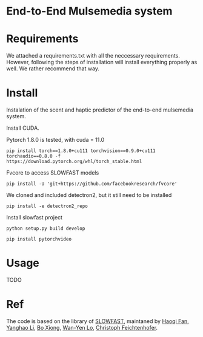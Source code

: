 # End-to-End Mulsemedia system


# Requirements
We attached a requirements.txt with all the neccessary requirements. However, following the steps of installation will install everything properly as well. We rather recommend that way.

# Install
Instalation of the scent and haptic predictor of the end-to-end mulsemedia system. 

Install CUDA.

Pytorch 1.8.0 is tested, with cuda = 11.0
```
pip install torch==1.8.0+cu111 torchvision==0.9.0+cu111 torchaudio==0.8.0 -f https://download.pytorch.org/whl/torch_stable.html
```

Fvcore to access SLOWFAST models
```
pip install -U 'git+https://github.com/facebookresearch/fvcore'
```

We cloned and included detectron2, but it still need to be installed
```
pip install -e detectron2_repo
```

Install slowfast project
```
python setup.py build develop
```

```
pip install pytorchvideo
```

# Usage

TODO

# Ref

The code is based on the library of [SLOWFAST](https://github.com/facebookresearch/SlowFast), maintaned by [Haoqi Fan](https://haoqifan.github.io/), [Yanghao Li](https://lyttonhao.github.io/), [Bo Xiong](https://www.cs.utexas.edu/~bxiong/), [Wan-Yen Lo](https://www.linkedin.com/in/wanyenlo/), [Christoph Feichtenhofer](https://feichtenhofer.github.io/).